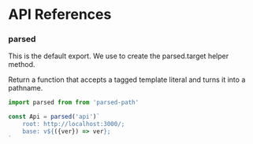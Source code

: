 # API References

### parsed

This is the default export.
We use to create the parsed.target helper method.

Return a function that accepts a tagged template literal and turns it into a pathname.

```js
import parsed from from 'parsed-path'

const Api = parsed('api')`
    root: http://localhost:3000/;
    base: v${({ver}) => ver};
`
```

